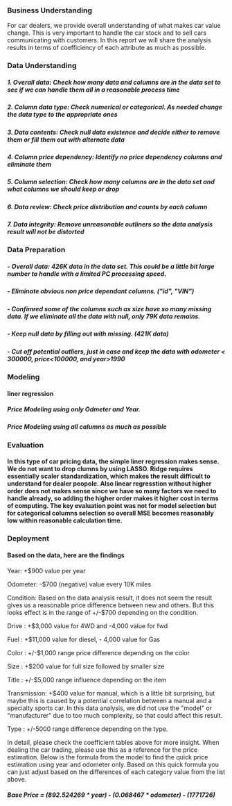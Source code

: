 ### Business Understanding

For car dealers, we provide overall understanding of what makes car value change. This is very important to handle the car stock and to sell cars communicating with customers. In this report we will share the analysis results in terms of coefficiency of each attribute as much as possible.

### Data Understanding
##### 1. Overall data: Check how many data and columns are in the data set to see if we can handle them all in a reasonable process time
##### 2. Column data type: Check numerical or categorical. As needed change the data type to the appropriate ones
##### 3. Data contents: Check null data existence and decide either to remove them or fill them out with alternate data
##### 4. Column price dependency: Identify no price dependency columns and eliminate them
##### 5. Column selection: Check how many columns are in the data set and what columns we should keep or drop
##### 6. Data review: Check price distribution and counts by each column
##### 7. Data integrity: Remove unreasonable outliners so the data analysis result will not be distorted

### Data Preparation
#####  - Overall data: 426K data in the data set. This could be a little bit large number to handle with a limited PC processing speed.
#####  - Eliminate obvious non price dependant columns. ("id", "VIN")
#####  - Confimred some of the columns such as size have so many missing data. If we eliminate all the data with null, only 79K data remains.
#####  - Keep null data by filling out with missing. (421K data)
#####  - Cut off potential outliers, just in case and keep the data with odometer < 300000, price<100000, and year>1990


### Modeling
#### liner regression
##### Price Modeling using only Odmeter and Year.
##### Price Modeling using all calumns as much as possible

### Evaluation
#### In this type of car pricing data, the simple liner regression makes sense. We do not want to drop clumns by using LASSO. Ridge requires essentially scaler standardization, which makes the result difficult to understand for dealer peopole. Also linear regresstion without higher order does not makes sense since we have so many factors we need to handle already, so adding the higher order makes it higher cost in terms of computing. The key evaluation point was not for model selection but for categorical columns selection so overall MSE becomes reasonably low within reasonable calculation time.

### Deployment

#### Based on the data, here are the findings

Year: +$900 value per year

Odometer: -$700 (negative) value every 10K miles

Condition: Based on the data analysis result, it does not seem the result gives us a reasonable price difference between new and others. But this looks effect is in the range of +/-$700 depending on the condition.

Drive     : +$3,000 value for 4WD and -4,000 value for fwd

Fuel      : +$11,000 value for diesel, - 4,000 value for Gas

Color     : +/-$1,000 range price difference depending on the color

Size      : +$200 value for full size followed by smaller size

Title     : +/-$5,000 range influence depending on the item

Transmission: +$400 value for manual, which is a little bit surprising, but maybe this is caused by a potential correlation between a manual and a specialty sports car. In this data analysis, we did not use the "model" or "manufacturer" due to too much complexity, so that could affect this result.

Type      : +/-5000 range difference depending on the type.

In detail, please check the coefficient tables above for more insight. When dealing the car trading, please use this as a reference for the price estimation. Below is the formula from the model to find the quick price estimation using year and odometer only. Based on this quick formula you can just adjust based on the differences of each category value from the list above.

##### Base Price = (892.524269 * year) - (0.068467 * odometer) - (1771726)
